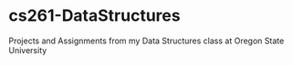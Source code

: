 # cs261-DataStructures
Projects and Assignments from my Data Structures class at Oregon State University
